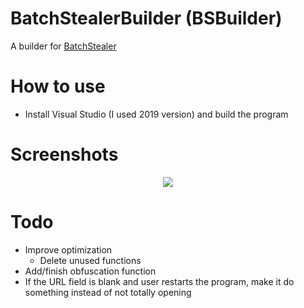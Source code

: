 # BatchStealerBuilder (BSBuilder)
A builder for [BatchStealer](https://github.com/Takaovi/BatchStealer)

# How to use

* Install Visual Studio (I used 2019 version) and build the program

# Screenshots

  <p align="center">
  <img src="https://i.imgur.com/mnyPkvw.png">
  </p>

# Todo
* Improve optimization
  * Delete unused functions
* Add/finish obfuscation function
* If the URL field is blank and user restarts the program, make it do something instead of not totally opening

